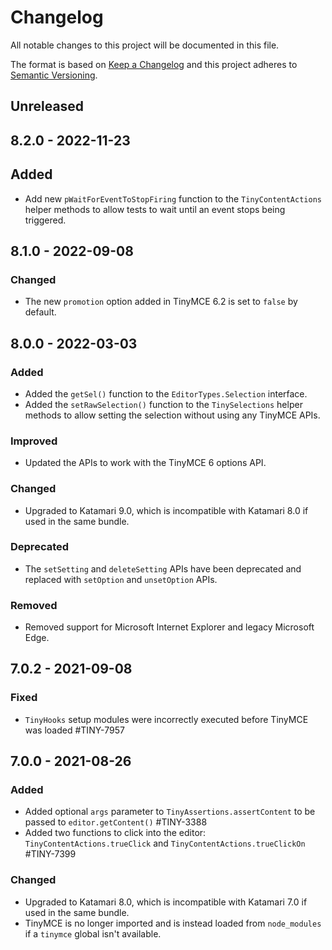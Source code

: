 # Changelog
All notable changes to this project will be documented in this file.

The format is based on [Keep a Changelog](http://keepachangelog.com/en/1.0.0/)
and this project adheres to [Semantic Versioning](http://semver.org/spec/v2.0.0.html).

## Unreleased

## 8.2.0 - 2022-11-23

## Added
- Add new `pWaitForEventToStopFiring` function to the `TinyContentActions` helper methods to allow tests to wait until an event stops being triggered.

## 8.1.0 - 2022-09-08

### Changed
- The new `promotion` option added in TinyMCE 6.2 is set to `false` by default.

## 8.0.0 - 2022-03-03

### Added
- Added the `getSel()` function to the `EditorTypes.Selection` interface.
- Added the `setRawSelection()` function to the `TinySelections` helper methods to allow setting the selection without using any TinyMCE APIs.

### Improved
- Updated the APIs to work with the TinyMCE 6 options API.

### Changed
- Upgraded to Katamari 9.0, which is incompatible with Katamari 8.0 if used in the same bundle.

### Deprecated
- The `setSetting` and `deleteSetting` APIs have been deprecated and replaced with `setOption` and `unsetOption` APIs.

### Removed
- Removed support for Microsoft Internet Explorer and legacy Microsoft Edge.

## 7.0.2 - 2021-09-08

### Fixed
- `TinyHooks` setup modules were incorrectly executed before TinyMCE was loaded #TINY-7957

## 7.0.0 - 2021-08-26

### Added
- Added optional `args` parameter to `TinyAssertions.assertContent` to be passed to `editor.getContent()` #TINY-3388
- Added two functions to click into the editor: `TinyContentActions.trueClick` and `TinyContentActions.trueClickOn` #TINY-7399

### Changed
- Upgraded to Katamari 8.0, which is incompatible with Katamari 7.0 if used in the same bundle.
- TinyMCE is no longer imported and is instead loaded from `node_modules` if a `tinymce` global isn't available.
